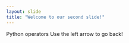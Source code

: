 ```yaml
---
layout: slide
title: "Welcome to our second slide!"
---
```

Python operators
Use the left arrow to go back!
